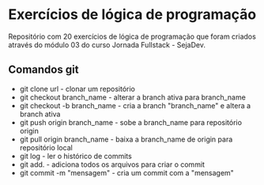 # Exercícios de lógica de programação

Repositório com 20 exercícios de lógica de programação que foram criados através do módulo 03 do curso Jornada Fullstack - SejaDev.

## Comandos git

* git clone url               - clonar um repositório
* git checkout branch_name    - alterar a branch ativa para branch_name
* git checkout -b branch_name - cria a branch "branch_name" e altera a branch ativa
* git push origin branch_name - sobe a branch_name para repositório origin
* git pull origin branch_name - baixa a branch_name de origin para repositório local
* git log                     - ler o histórico de commits
* git add.                    - adiciona todos os arquivos para criar o commit
* git commit -m "mensagem"    - cria um commit com a "mensagem"
